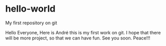 # hello-world
My first repository on git

Hello Everyone,
Here is André this is my first work on git.
I hope that there will be more project, so that we can have fun.
See you soon.
Peace!!!
